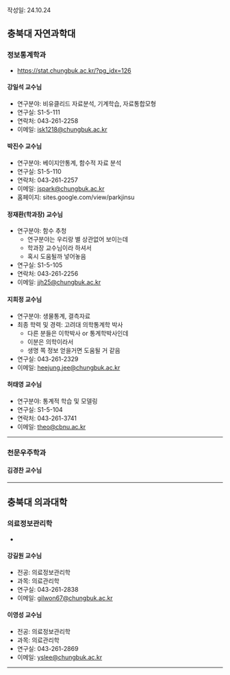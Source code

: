 작성일: 24.10.24

## 충북대 자연과학대
### 정보통계학과
- https://stat.chungbuk.ac.kr/?pg_idx=126
#### 강일석 교수님
- 연구분야: 비유클리드 자료분석, 기계학습, 자료통합모형
- 연구실: S1-5-111
- 연락처: 043-261-2258
- 이메일: isk1218@chungbuk.ac.kr

#### 박진수 교수님
- 연구분야: 베이지안통계, 함수적 자료 분석
- 연구실: S1-5-110
- 연락처: 043-261-2257
- 이메일: jspark@chungbuk.ac.kr
- 홈페이지: sites.google.com/view/parkjinsu

#### 정재환(학과장) 교수님
- 연구분야: 함수 추청
	- 연구분야는 우리랑 별 상관없어 보이는데
	- 학과장 교수님이라 하셔서
	- 혹시 도움될까 넣어놓음
- 연구실: S1-5-105
- 연락처: 043-261-2256
- 이메일: jjh25@chungbuk.ac.kr

#### 지희정 교수님
- 연구분야: 생물통계, 결측자료
- 최종 학력 및 경력: 고려대 의학통계학 박사
	- 다른 분들은 이학박사 or 통계학박사인데
	- 이분은 의학이라서
	- 생명 쪽 정보 얻을거면 도움될 거 같음
- 연구실: 043-261-2329
- 이메일: heejung.jee@chungbuk.ac.kr

#### 허태영 교수님
- 연구분야: 통계적 학습 및 모델링
- 연구실: S1-5-104
- 연락처: 043-261-3741
- 이메일: theo@cbnu.ac.kr
---
### 천문우주학과
#### 김경찬 교수님

---
## 충북대 의과대학
### 의료정보관리학
- 
#### 강길원 교수님
- 전공: 의료정보관리학
- 과목: 의료관리학
- 연구실: 043-261-2838
- 이메일: gilwon67@chungbuk.ac.kr

#### 이영성 교수님
- 전공: 의료정보관리학
- 과목: 의료관리학
- 연구실: 043-261-2869
- 이메일: yslee@chungbuk.ac.kr

---

